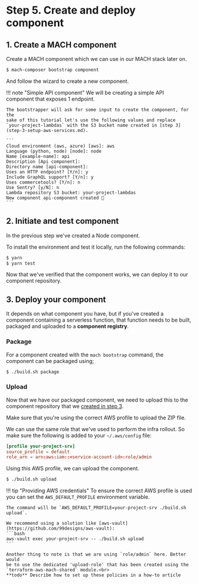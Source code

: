 # Step 5. Create and deploy component

## 1. Create a MACH component

Create a MACH component which we can use in our MACH stack later on.

```bash
$ mach-composer bootstrap component
```

And follow the wizard to create a new component.

!!! note "Simple API component"
    We will be creating a simple API component that exposes 1 endpoint.

    The bootstrapper will ask for some input to create the component, for the
    sake of this tutorial let's use the following values and replace
    `your-project-lambdas` with the S3 bucket name created in [step 3](step-3-setup-aws-services.md).

    ```
    Cloud environment (aws, azure) [aws]: aws
    Language (python, node) [node]: node
    Name [example-name]: api
    Description [Api component]:
    Directory name [api-component]:
    Uses an HTTP endpoint? [Y/n]: y
    Include GraphQL support? [Y/n]: y
    Uses commercetools? [Y/n]: n
    Use Sentry? [y/N]: n
    Lambda repository S3 bucket: your-project-lambdas
    New component api-component created 🎉
    ```

## 2. Initiate and test component

In the previous step we've created a Node component.

To install the environment and test it locally, run the following commands:

```bash
$ yarn
$ yarn test
```

Now that we've verified that the component works, we can deploy it to our component repository.
## 3. Deploy your component

It depends on what component you have, but if you've created a component
containing a serverless function, that function needs to be built, packaged and
uploaded to a **component registry**.

### Package

For a component created with the `mach bootstrap` command, the component can be packaged using;

```bash
$ ./build.sh package
```

### Upload
Now that we have our packaged component, we need to upload this to the component
repository that we [created in step 3](./step-3-setup-aws-services.md).

Make sure that you're using the correct AWS profile to upload the ZIP file.

We can use the same role that we've used to perform the infra rollout. So make
sure the following is added to your `~/.aws/config` file:

```conf
[profile your-project-srv]
source_profile = default
role_arn = arn:aws:iam::<service-account-id>:role/admin
```

Using this AWS profile, we can upload the component.

```bash
$ ./build.sh upload
```

!!! tip "Providing AWS credentials"
    To ensure the correct AWS profile is used you can set the `AWS_DEFAULT_PROFILE` environment variable.

    The command will be `AWS_DEFAULT_PROFILE=your-project-srv ./build.sh upload`.

    We recommend using a solution like [aws-vault](https://github.com/99designs/aws-vault):
    ```bash
    aws-vault exec your-project-srv -- ./build.sh upload
    ```

    Another thing to note is that we are using `role/admin` here. Better would
    be to use the dedicated 'upload-role' that has been created using the
    `terraform-aws-mach-shared` module.<br>
    **todo** Describe how to set up these policies in a how-to article
